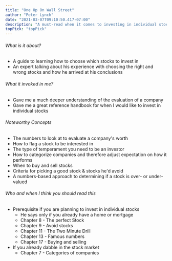 ```yaml
---
title: "One Up On Wall Street"
author: "Peter Lynch"
date: "2021-03-07T09:10:50.417-07:00"
description: "A must-read when it comes to investing in individual stocks. Written by the head of the Magellan Mutual Fund, Lynch shares all his tips and tricks when choosing stocks. Extremely handy even as a guidebook. This book gave me a much deeper understanding of the valuation of a company. Quite a long read, but worth it."
topPick: "topPick"
---
```


###### What is it about?

- A guide to learning how to choose which stocks to invest in
- An expert talking about his experience with choosing the right and wrong stocks and how he arrived at his conclusions

###### What it invoked in me?

- Gave me a much deeper understanding of the evaluation of a company
- Gave me a great reference handbook for when I would like to invest in individual stocks

###### Noteworthy Concepts

- The numbers to look at to evaluate a company's worth
- How to flag a stock to be interested in
- The type of temperament you need to be an investor
- How to categorize companies and therefore adjust expectation on how it performs
- When to buy and sell stocks
- Criteria for picking a good stock & stocks he'd avoid
- A numbers-based approach to determining if a stock is over- or under-valued

###### Who and when I think you should read this

- Prerequisite if you are planning to invest in individual stocks
  - He says only if you already have a home or mortgage
  - Chapter 8 - The perfect Stock
  - Chapter 9 - Avoid stocks
  - Chapter 11 - The Two Minute Drill
  - Chapter 13 - Famous numbers
  - Chapter 17 - Buying and selling
- If you already dabble in the stock market
  - Chapter 7 - Categories of companies
